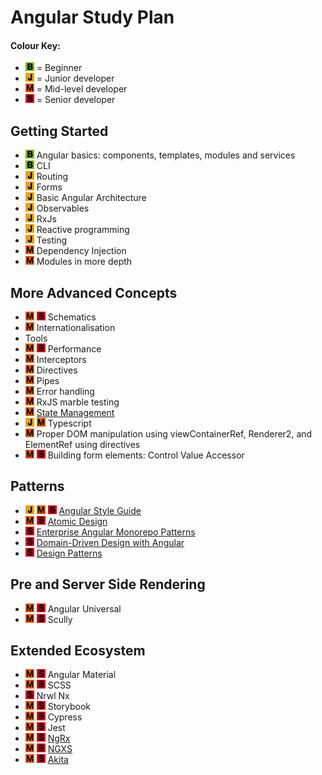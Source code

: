 # Angular Study Plan

#### Colour Key:

- ![](./_assets/beginner1.png) = Beginner
- ![](./_assets/junior1.png) = Junior developer
- ![](./_assets/mid3.png) = Mid-level developer
- ![](./_assets/senior1.png) = Senior developer

## Getting Started

- ![](./_assets/beginner1.png) Angular basics: components, templates, modules and services
- ![](./_assets/beginner1.png) CLI
- ![](./_assets/junior1.png) Routing
- ![](./_assets/junior1.png) Forms
- ![](./_assets/junior1.png) Basic Angular Architecture
- ![](./_assets/junior1.png) Observables
- ![](./_assets/junior1.png) RxJs
- ![](./_assets/junior1.png) Reactive programming
- ![](./_assets/junior1.png) Testing
- ![](./_assets/mid3.png) Dependency Injection
- ![](./_assets/mid3.png) Modules in more depth

## More Advanced Concepts

- ![](./_assets/mid3.png) ![](./_assets/senior1.png) Schematics
- ![](./_assets/mid3.png) Internationalisation
- Tools
- ![](./_assets/mid3.png) ![](./_assets/senior1.png) Performance
- ![](./_assets/mid3.png) Interceptors
- ![](./_assets/mid3.png) Directives
- ![](./_assets/mid3.png) Pipes
- ![](./_assets/mid3.png) Error handling
- ![](./_assets/mid3.png) RxJS marble testing
- ![](./_assets/mid3.png) [State Management](topic-details/state-management.md)
- ![](./_assets/junior1.png) ![](./_assets/mid3.png) Typescript
- ![](./_assets/mid3.png) Proper DOM manipulation using viewContainerRef, Renderer2, and ElementRef using directives
- ![](./_assets/mid3.png) ![](./_assets/senior1.png) Building form elements: Control Value Accessor

## Patterns

- ![](./_assets/junior1.png) ![](./_assets/mid3.png) ![](./_assets/senior1.png) [Angular Style Guide](topic-details/angular-style-guide.md)
- ![](./_assets/mid3.png) ![](./_assets/senior1.png) [Atomic Design](topic-details/atomic-design.md)
- ![](./_assets/senior1.png) [Enterprise Angular Monorepo Patterns](topic-details/modular-apps.md)
- ![](./_assets/senior1.png) [Domain-Driven Design with Angular](topic-details/modular-apps.md)
- ![](./_assets/senior1.png) [Design Patterns](topic-details/design-patterns.md)

## Pre and Server Side Rendering

- ![](./_assets/mid3.png) ![](./_assets/senior1.png) Angular Universal
- ![](./_assets/mid3.png) ![](./_assets/senior1.png) Scully

## Extended Ecosystem

- ![](./_assets/mid3.png) ![](./_assets/senior1.png) Angular Material
- ![](./_assets/mid3.png) ![](./_assets/senior1.png) SCSS
- ![](./_assets/senior1.png) Nrwl Nx
- ![](./_assets/mid3.png) ![](./_assets/senior1.png) Storybook
- ![](./_assets/mid3.png) ![](./_assets/senior1.png) Cypress
- ![](./_assets/mid3.png) ![](./_assets/senior1.png) Jest
- ![](./_assets/mid3.png) ![](./_assets/senior1.png) [NgRx](topic-details/state-management.md)
- ![](./_assets/mid3.png) ![](./_assets/senior1.png) [NGXS](topic-details/state-management.md)
- ![](./_assets/mid3.png) ![](./_assets/senior1.png) [Akita](topic-details/state-management.md)
